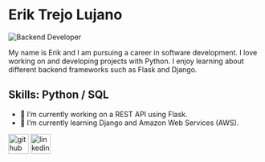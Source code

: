 # Erik Trejo Lujano
![Backend Developer](https://fedingo.com/wp-content/uploads/2021/09/Python-PostgreSQL-696x410.jpg)

My name is Erik and I am pursuing a career in software development. I love working on and developing projects with Python. I enjoy learning about different backend frameworks such as Flask and Django. 

## Skills: Python / SQL 

- 🔭 I’m currently working on a REST API using Flask.  
- 🌱 I’m currently learning Django and Amazon Web Services (AWS). 


[<img src='https://cdn.jsdelivr.net/npm/simple-icons@3.0.1/icons/github.svg' alt='github' height='40'>](https://github.com/eTrejoLujano)  [<img src='https://cdn.jsdelivr.net/npm/simple-icons@3.0.1/icons/linkedin.svg' alt='linkedin' height='40'>](https://www.linkedin.com/in/erik-trejo-lujano/)  

